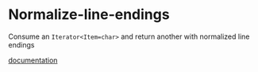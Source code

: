 # Normalize-line-endings

Consume an `Iterator<Item=char>` and return another with normalized line
endings

[documentation](https://derekdreery.github.io/normalize-line-endings/normalize_line_endings/index.html)
